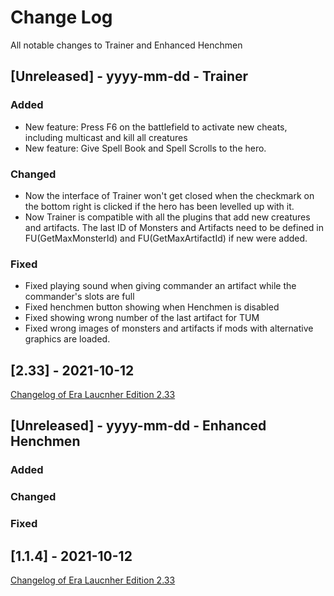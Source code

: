 
# Change Log
All notable changes to Trainer and Enhanced Henchmen

## [Unreleased] - yyyy-mm-dd - Trainer

### Added
- New feature: Press F6 on the battlefield to activate new cheats, including multicast and kill all creatures
- New feature: Give Spell Book and Spell Scrolls to the hero.

### Changed
- Now the interface of Trainer won't get closed when the checkmark on the bottom right is clicked if the hero has been levelled up with it.
- Now Trainer is compatible with all the plugins that add new creatures and artifacts. The last ID of Monsters and Artifacts need to be defined in FU(GetMaxMonsterId) and FU(GetMaxArtifactId) if new were added.

### Fixed
- Fixed playing sound when giving commander an artifact while the commander's slots are full
- Fixed henchmen button showing when Henchmen is disabled
- Fixed showing wrong number of the last artifact for TUM
- Fixed wrong images of monsters and artifacts if mods with alternative graphics are loaded.


## [2.33] - 2021-10-12
[Changelog of Era Laucnher Edition 2.33](http://wforum.heroes35.net/showthread.php?tid=5235&pid=129486#pid129486)

## [Unreleased] - yyyy-mm-dd - Enhanced Henchmen

### Added

### Changed

### Fixed

## [1.1.4] - 2021-10-12
[Changelog of Era Laucnher Edition 2.33](http://wforum.heroes35.net/showthread.php?tid=5235&pid=129486#pid129486)
